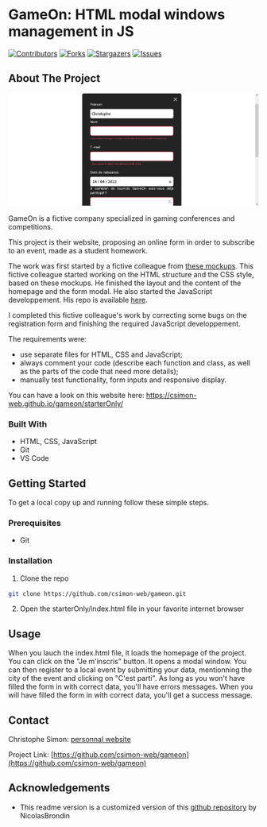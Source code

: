 <!-- PROJECT SHIELDS -->
<!--
*** This template uses markdown "reference style" links for readability.
*** Reference links are enclosed in brackets [ ] instead of parentheses ( ).
*** See the bottom of this document for the declaration of the reference variables
*** for contributors-url, forks-url, etc. This is an optional, concise syntax you may use.
*** https://www.markdownguide.org/basic-syntax/#reference-style-links
-->

# GameOn: HTML modal windows management in JS

[![Contributors][contributors-shield]][contributors-url] [![Forks][forks-shield]][forks-url] [![Stargazers][stars-shield]][stars-url] [![Issues][issues-shield]][issues-url]

<!-- ABOUT THE PROJECT -->

## About The Project

[![GameOn screenshot][product-screenshot]](#)

GameOn is a fictive company specialized in gaming conferences and competitions.

This project is their website, proposing an online form in order to subscribe to an event, made as a student homework.

The work was first started by a fictive colleague from [these mockups](https://www.figma.com/file/B7NKBDvSI18uoMLJgpnh48/UI-Design-GameOn-FR?node-id=106%3A630). This fictive colleague started working on the HTML structure and the CSS style, based on these mockups. He finished the layout and the content of the homepage and the form modal. He also started the JavaScript developpement. His repo is available [here](https://github.com/OpenClassrooms-Student-Center/GameOn-website-FR/).

I completed this fictive colleague's work by correcting some bugs on the registration form and finishing the required JavaScript developpement.

The requirements were:

- use separate files for HTML, CSS and JavaScript;
- always comment your code (describe each function and class, as well as the parts of the code that need more details);
- manually test functionality, form inputs and responsive display.

You can have a look on this website here: https://csimon-web.github.io/gameon/starterOnly/

### Built With

- HTML, CSS, JavaScript
- Git
- VS Code

<!-- GETTING STARTED -->

## Getting Started

To get a local copy up and running follow these simple steps.

### Prerequisites

- Git

### Installation

1. Clone the repo

```sh
git clone https://github.com/csimon-web/gameon.git
```

2. Open the starterOnly/index.html file in your favorite internet browser

<!-- USAGE EXAMPLES -->

## Usage

When you lauch the index.html file, it loads the homepage of the project.
You can click on the "Je m'inscris" button. It opens a modal window.
You can then register to a local event by submitting your data, mentionning the city of the event and clicking on "C'est parti".
As long as you won't have filled the form in with correct data, you'll have errors messages.
When you will have filled the form in with correct data, you'll get a success message.

<!-- CONTACT -->

## Contact

Christophe Simon: [personnal website](https://www.csimon.info)

Project Link: [https://github.com/csimon-web/gameon](https://github.com/csimon-web/gameon)

<!-- ACKNOWLEDGEMENTS -->

## Acknowledgements

- This readme version is a customized version of this [github repository](https://github.com/NicolasBrondin/basic-readme-template) by NicolasBrondin

<!-- MARKDOWN LINKS & IMAGES -->
<!-- https://www.markdownguide.org/basic-syntax/#reference-style-links -->

[contributors-shield]: https://img.shields.io/github/contributors/csimon-web/gameon.svg?style=flat-square
[contributors-url]: https://github.com/csimon-web/gameon/graphs/contributors
[forks-shield]: https://img.shields.io/github/forks/csimon-web/gameon.svg?style=flat-square
[forks-url]: https://github.com/csimon-web/gameon/network/members
[stars-shield]: https://img.shields.io/github/stars/csimon-web/gameon.svg?style=flat-square
[stars-url]: https://github.com/csimon-web/gameon/stargazers
[issues-shield]: https://img.shields.io/github/issues/csimon-web/gameon.svg?style=flat-square
[issues-url]: https://github.com/csimon-web/gameon/issues
[license-shield]: https://img.shields.io/github/license/csimon-web/gameon.svg?style=flat-square
[license-url]: https://github.com/csimon-web/gameon/blob/master/LICENSE.txt
[product-screenshot]: docs/screenshot.png
